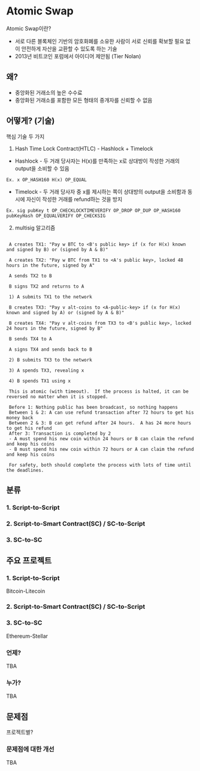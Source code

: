 # Atomic Swap
Atomic Swap이란? 
- 서로 다른 블록체인 기반의 암호화폐를 소유한 사람이 서로 신뢰를 확보할 필요 없이 안전하게 자산을 교환할 수 있도록 하는 기술
- 2013년 비트코인 포럼에서 아이디어 제안됨 (Tier Nolan)
## 왜?
- 중앙화된 거래소의 높은 수수료
- 중앙화된 거래소를 포함한 모든 형태의 중개자를 신뢰할 수 없음
## 어떻게? (기술)
핵심 기술 두 가지 
1. Hash Time Lock Contract(HTLC) - Hashlock + Timelock
- Hashlock - 두 거래 당사자는 H(x)를 만족하는 x로 상대방이 작성한 거래의 output을 소비할 수 있음
```
Ex. x OP_HASH160 H(x) OP_EQUAL
```
- Timelock - 두 거래 당사자 중 x를 제시하는 쪽이 상대방의 output을 소비함과 동시에 자신이 작성한 거래를 refund하는 것을 방지
```
Ex. sig pubKey t OP_CHECKLOCKTIMEVERIFY OP_DROP OP_DUP OP_HASH160 pubKeyHash OP_EQUALVERIFY OP_CHECKSIG
```
2. multisig
알고리즘 
``` A picks a random number x
 
 A creates TX1: "Pay w BTC to <B's public key> if (x for H(x) known and signed by B) or (signed by A & B)"
 
 A creates TX2: "Pay w BTC from TX1 to <A's public key>, locked 48 hours in the future, signed by A"
 
 A sends TX2 to B
 
 B signs TX2 and returns to A
 
 1) A submits TX1 to the network
 
 B creates TX3: "Pay v alt-coins to <A-public-key> if (x for H(x) known and signed by A) or (signed by A & B)"
 
 B creates TX4: "Pay v alt-coins from TX3 to <B's public key>, locked 24 hours in the future, signed by B"
 
 B sends TX4 to A
 
 A signs TX4 and sends back to B
 
 2) B submits TX3 to the network
 
 3) A spends TX3, revealing x
 
 4) B spends TX1 using x
 
 This is atomic (with timeout).  If the process is halted, it can be reversed no matter when it is stopped.
 
 Before 1: Nothing public has been broadcast, so nothing happens
 Between 1 & 2: A can use refund transaction after 72 hours to get his money back
 Between 2 & 3: B can get refund after 24 hours.  A has 24 more hours to get his refund
 After 3: Transaction is completed by 2
 - A must spend his new coin within 24 hours or B can claim the refund and keep his coins
 - B must spend his new coin within 72 hours or A can claim the refund and keep his coins
 
 For safety, both should complete the process with lots of time until the deadlines.
```
## 분류

### 1. Script-to-Script

### 2. Script-to-Smart Contract(SC) / SC-to-Script

### 3. SC-to-SC


## 주요 프로젝트
### 1. Script-to-Script
Bitcoin-Litecoin
### 2. Script-to-Smart Contract(SC) / SC-to-Script

### 3. SC-to-SC
Ethereum-Stellar 

### 언제?
TBA

### 누가?
TBA

## 문제점
프로젝트별?

### 문제점에 대한 개선
TBA
